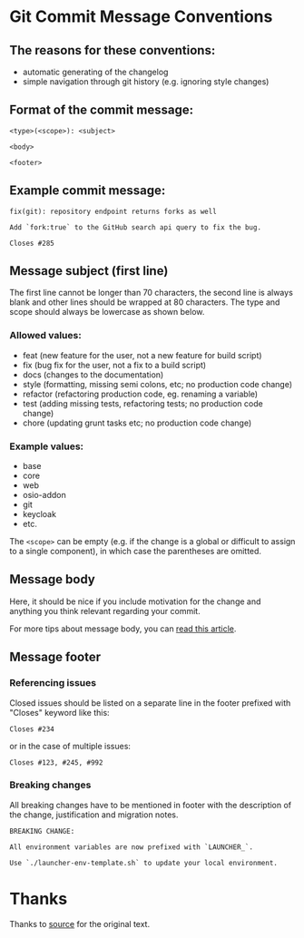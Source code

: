 # Git Commit Message Conventions

## The reasons for these conventions:

- automatic generating of the changelog
- simple navigation through git history (e.g. ignoring style changes)

## Format of the commit message:
```
<type>(<scope>): <subject>

<body>

<footer>
```

## Example commit message:

```
fix(git): repository endpoint returns forks as well

Add `fork:true` to the GitHub search api query to fix the bug.

Closes #285
```

## Message subject (first line)

The first line cannot be longer than 70 characters, the second line is always blank and other lines should be wrapped at 80 characters. The type and scope should always be lowercase as shown below.

### Allowed <type> values:

- feat (new feature for the user, not a new feature for build script)
- fix (bug fix for the user, not a fix to a build script)
- docs (changes to the documentation)
- style (formatting, missing semi colons, etc; no production code change)
- refactor (refactoring production code, eg. renaming a variable)
- test (adding missing tests, refactoring tests; no production code change)
- chore (updating grunt tasks etc; no production code change)

### Example <scope> values:

- base
- core
- web
- osio-addon
- git
- keycloak
- etc.

The `<scope>` can be empty (e.g. if the change is a global or difficult to assign to a single component), in which case the parentheses are omitted.

## Message body

Here, it should be nice if you include motivation for the change and anything you think relevant regarding your commit.

For more tips about message body, you can [read this article](http://tbaggery.com/2008/04/19/a-note-about-git-commit-messages.html).

## Message footer

### Referencing issues

Closed issues should be listed on a separate line in the footer prefixed with "Closes" keyword like this:

```
Closes #234
```

or in the case of multiple issues:

```
Closes #123, #245, #992
```

### Breaking changes

All breaking changes have to be mentioned in footer with the description of the change, justification and migration notes.

```
BREAKING CHANGE:

All environment variables are now prefixed with `LAUNCHER_`.

Use `./launcher-env-template.sh` to update your local environment.
```

# Thanks

Thanks to [source](http://karma-runner.github.io/2.0/dev/git-commit-msg.html) for the original text.